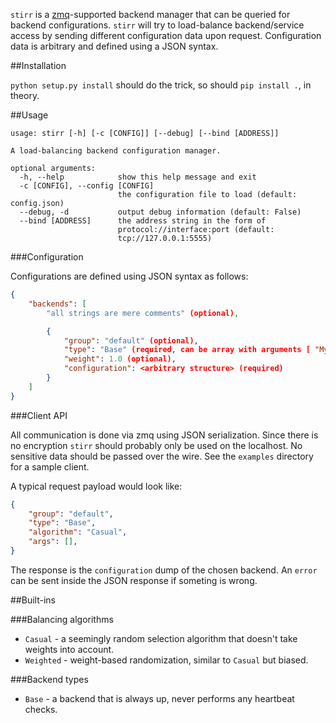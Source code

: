 `stirr` is a [zmq](http://zeromq.org/)-supported backend manager that can be queried for backend configurations. `stirr` will try to load-balance backend/service access by sending different configuration data upon request. Configuration data is arbitrary and defined using a JSON syntax.

##Installation

`python setup.py install` should do the trick, so should `pip install .`, in theory.

##Usage

```
usage: stirr [-h] [-c [CONFIG]] [--debug] [--bind [ADDRESS]]

A load-balancing backend configuration manager.

optional arguments:
  -h, --help            show this help message and exit
  -c [CONFIG], --config [CONFIG]
                        the configuration file to load (default: config.json)
  --debug, -d           output debug information (default: False)
  --bind [ADDRESS]      the address string in the form of
                        protocol://interface:port (default:
                        tcp://127.0.0.1:5555)
```

###Configuration

Configurations are defined using JSON syntax as follows:

```json
{
	"backends": [
		"all strings are mere comments" (optional),

		{
			"group": "default" (optional),
			"type": "Base" (required, can be array with arguments [ "MySQL", "root", "letmein" ] for some backends)
			"weight": 1.0 (optional),
			"configuration": <arbitrary structure> (required)
		}
	]
}
```

###Client API

All communication is done via zmq using JSON serialization. Since there is no encryption `stirr` should probably only be used on the localhost. No sensitive data should be passed over the wire. See the `examples` directory for a sample client.

A typical request payload would look like:

```json
{
	"group": "default",
	"type": "Base",
	"algorithm": "Casual",
	"args": [],
}
```

The response is the `configuration` dump of the chosen backend. An `error` can be sent inside the JSON response if someting is wrong.

##Built-ins

###Balancing algorithms

- `Casual` - a seemingly random selection algorithm that doesn't take weights into account.
- `Weighted` - weight-based randomization, similar to `Casual` but biased.

###Backend types

- `Base` - a backend that is always up, never performs any heartbeat checks.
